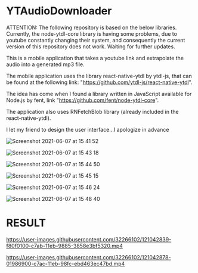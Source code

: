 # YTAudioDownloader

ATTENTION: The following repository is based on the below libraries. Currently, the node-ytdl-core library is having some problems, due to youtube constantly changing their system, and consequently the current version of this repository does not work. Waiting for further updates.

This is a mobile application that takes a youtube link and extrapolate the audio into a generated mp3 file.

The mobile application uses the library react-native-ytdl by ytdl-js, that can be found at the following link: "https://github.com/ytdl-js/react-native-ytdl".

The idea has come when I found a library written in JavaScript available for Node.js by fent, link "https://github.com/fent/node-ytdl-core".

The application also uses RNFetchBlob library (already included in the react-native-ytdl).

I let my friend to design the user interface...I apologize in advance

![Screenshot 2021-06-07 at 15 41 52](https://user-images.githubusercontent.com/32266102/121042076-3d7efe80-c7ab-11eb-8b7b-84daa297a116.png)

![Screenshot 2021-06-07 at 15 43 18](https://user-images.githubusercontent.com/32266102/121042096-42dc4900-c7ab-11eb-8144-b831c0295029.png)

![Screenshot 2021-06-07 at 15 44 50](https://user-images.githubusercontent.com/32266102/121042141-4e2f7480-c7ab-11eb-9a18-da50cfbf9e73.png)

![Screenshot 2021-06-07 at 15 45 15](https://user-images.githubusercontent.com/32266102/121042165-52f42880-c7ab-11eb-9419-89b90283cd35.png)

![Screenshot 2021-06-07 at 15 46 24](https://user-images.githubusercontent.com/32266102/121042209-5be4fa00-c7ab-11eb-9d9c-c1d3757b636f.png)

![Screenshot 2021-06-07 at 15 48 40](https://user-images.githubusercontent.com/32266102/121042231-62737180-c7ab-11eb-8a2c-e246267db040.png)

# RESULT


https://user-images.githubusercontent.com/32266102/121042839-f80f0100-c7ab-11eb-9885-3858e3bf5320.mp4


https://user-images.githubusercontent.com/32266102/121042878-01986900-c7ac-11eb-98fc-ebd463ec47bd.mp4





